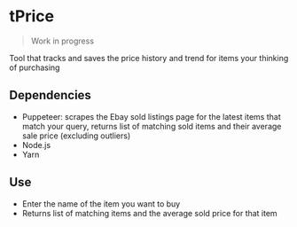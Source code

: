 # tPrice

> Work in progress

Tool that tracks and saves the price history and trend for items your thinking of purchasing

## Dependencies

- Puppeteer: scrapes the Ebay sold listings page for the latest items that match your query, returns list of matching sold items and their average sale price (excluding outliers)
- Node.js
- Yarn

## Use

- Enter the name of the item you want to buy
- Returns list of matching items and the average sold price for that item